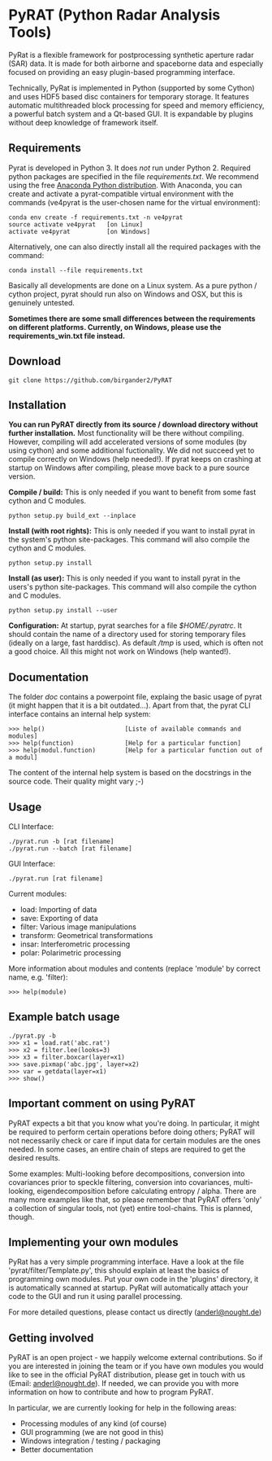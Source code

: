 # PyRAT (Python Radar Analysis Tools)

PyRat is a flexible framework for postprocessing synthetic aperture radar (SAR) data. It
is made for both airborne and spaceborne data and especially focused on providing an
easy plugin-based programming interface. 

Technically, PyRat is implemented in Python (supported by some Cython) and uses HDF5 based 
disc containers for temporary storage. It features automatic multithreaded block 
processing for speed and memory efficiency, a powerful batch system and a Qt-based GUI. 
It is expandable by plugins without deep knowledge of framework itself.

## Requirements

Pyrat is developed in Python 3. It does _not_ run under Python 2. Required python packages are specified in the
file _requirements.txt_. We recommend using the free [Anaconda Python
distribution](https://docs.continuum.io/anaconda). With Anaconda, you can create and activate a pyrat-compatible 
virtual environment with the commands (ve4pyrat is the user-chosen name for the virtual environment):

    conda env create -f requirements.txt -n ve4pyrat
    source activate ve4pyrat   [on Linux]  
    activate ve4pyrat          [on Windows]

Alternatively, one can also directly install all the required packages with the command:

    conda install --file requirements.txt

Basically all developments are done on a Linux system. As a pure python / cython project, pyrat should run also on
Windows and OSX, but this is genuinely untested. 

**Sometimes there are some small differences between the requirements on different platforms. Currently, on Windows, please use the
requirements_win.txt file instead.**

## Download

    git clone https://github.com/birgander2/PyRAT

## Installation

**You can run PyRAT directly from its source / download directory without further installation.** Most functionality will be 
there without compiling. However, compiling will add accelerated versions of some modules (by using cython) and 
some additional fuctionality. We did not succeed yet to compile correctly on Windows (help needed!). If pyrat keeps
on crashing at startup on Windows after compiling, please move back to a pure source version.

**Compile / build:** This is only needed if you want to benefit from some fast cython and C modules. 
    
    python setup.py build_ext --inplace

**Install (with root rights):** This is only needed if you want to install pyrat in the system's python site-packages. This command will also
compile the cython and C modules.

    python setup.py install

**Install (as user):** This is only needed if you want to install pyrat in the users's python site-packages. This command will also
compile the cython and C modules.

    python setup.py install --user

**Configuration:** At startup, pyrat searches for a file _$HOME/.pyratrc_. It should contain the name of a 
directory used for storing temporary files (ideally on a large, fast harddisc). As default _/tmp_ is used, which
is often not a good choice. All this might not work on Windows (help wanted!).

## Documentation

The folder _doc_ contains a powerpoint file, explaing the basic usage of pyrat (it might happen
that it is a bit outdated...). Apart from that, the pyrat CLI interface contains an internal help system:
    
    >>> help()      		        [Liste of available commands and modules]       
    >>> help(function)              [Help for a particular function]       
    >>> help(modul.function)    	[Help for a particular function out of a modul]       

The content of the internal help system is based on the docstrings in the source code. Their
quality might vary ;-)

## Usage

CLI Interface:

    ./pyrat.run -b [rat filename]
    ./pyrat.run --batch [rat filename]
    
GUI Interface:

    ./pyrat.run [rat filename]

Current modules:
* load:      Importing of data
* save:      Exporting of data
* filter:    Various image manipulations
* transform: Geometrical transformations
* insar:     Interferometric processing
* polar:     Polarimetric processing

More information about modules and contents (replace 'module' by correct name, e.g. 'filter):
    
    >>> help(module)

## Example batch usage

    ./pyrat.py -b
    >>> x1 = load.rat('abc.rat')
    >>> x2 = filter.lee(looks=3)
    >>> x3 = filter.boxcar(layer=x1)
    >>> save.pixmap('abc.jpg', layer=x2)
    >>> var = getdata(layer=x1)
    >>> show()

## Important comment on using PyRAT

PyRAT expects a bit that you know what you're doing. In particular, it might be required to perform certain
operations before doing others; PyRAT will not necessarily check or care if input data for certain modules
are the ones needed. In some cases, an entire chain of steps are required to get the desired results.

Some examples: Multi-looking before decompositions, conversion into covariances prior to speckle filtering,
conversion into covariances, multi-looking, eigendecomposition before calculating entropy / alpha. There are
many more examples like that, so please remember that PyRAT offers 'only' a collection of singular tools, not
(yet) entire tool-chains. This is planned, though.

## Implementing your own modules

PyRat has a very simple programming interface. Have a look at the file 'pyrat/filter/Template.py',
this should explain at least the basics of programming own modules. Put your own code
in the 'plugins' directory, it is automatically scanned at startup. PyRat will automatically
attach your code to the GUI and run it using parallel processing.

For more detailed questions, please contact us directly (anderl@nought.de)

## Getting involved

PyRAT is an open project - we happily welcome external contributions. So if you are interested in joining the team
or if you have own modules you would like to see in the official PyRAT distribution,  please get in touch with 
us (Email: anderl@nought.de). If needed, we can provide you with more information on how to contribute and how to program PyRAT.

In particular, we are currently looking for help in the following areas:
* Processing modules of any kind (of course)
* GUI programming (we are not good in this)
* Windows integration / testing / packaging 
* Better documentation
